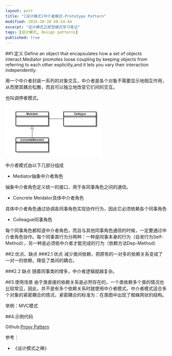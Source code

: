 ```yaml
---
layout: post
title: "[设计模式]中介者模式-Prototype Pattern"
modified: 2015-10-28 20:14:44
excerpt: "设计模式之原型模式学习笔记"
tags: [设计模式, design patterns]
published: true
---
```


##1.定义
Define an object that encapsulates how a set of objects interact.Mediator promotes loose coupling by keeping objects from referring to each other explicitly,and it lets you vary their interaction independently.

用一个中介者封装一系列的对象交互，中介者是各个对象不需要显示地相互作用，从而使其耦合松散，而且可以独立地改变它们间的交互。

也叫调停者模式。

<img src="https://raw.githubusercontent.com/chiemy/JavaDesignPatterns/master/Mediator/mediator01.png" width=300/>

中介者模式由以下几部分组成

- Mediator抽象中介者角色

抽象中介者角色定义统一的接口，用于各同事角色之间的通信。

- Concrete Meidator具体中介者角色

具体中介者角色通过协调各同事角色实现协作行为，因此它必须依赖各个同事角色

- Colleague同事角色

每个同事角色都知道中介者角色，而且与其他同事角色通信的时候，一定要通过中介者角色协作。每个同事类行为分两种：一种是同事本身的行为（自发行为Self-Method），另一种是必须依中介者才能完成的行为（依赖方法Dep-Method）

##2.优点、缺点
###2.1 优点
减少类间依赖，把原有的一对多的依赖关系变成了一对一的依赖，降低了类间的耦合。

###2.2 缺点
随着同事类的增多，中介者逻辑就越复杂。

##3.使用场景
由于类直接的依赖关系是必然存在的，一个类依赖多个类的情况也比较常见，因此，并不是有多个依赖关系时就使用中介者模式。中介者模式适合多个对象的紧密耦合的情况，紧密耦合的标准为：在类图中出现了蜘蛛网状的结构。

举例：MVC模式

##4.示例代码

Github:[Proxy Pattern](https://github.com/chiemy/JavaDesignPatterns/tree/master/PrototypePattern)

参考：

- 《设计模式之禅》
